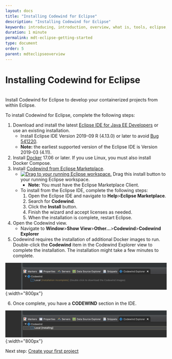 ```yaml
---
layout: docs
title: "Installing Codewind for Eclipse"
description: "Installing Codewind for Eclipse"
keywords: introducing, introduction, overview, what is, tools, eclipse, getting started, Codewind for Eclipse, work within Eclipse
duration: 1 minute
permalink: mdt-eclipse-getting-started
type: document
order: 5
parent: mdteclipseoverview
---
```


# Installing Codewind for Eclipse
<br/>
Install Codewind for Eclipse to develop your containerized projects from within Eclipse.  

To install Codewind for Eclipse, complete the following steps:

1. Download and install the latest [Eclipse IDE for Java EE Developers](https://www.eclipse.org/downloads/packages/release/) or use an existing installation.
    - Install Eclipse IDE Version 2019-09 R (4.13.0) or later to avoid [Bug 541220](https://bugs.eclipse.org/bugs/show_bug.cgi?id=541220).
    - **Note:** the earliest supported version of the Eclipse IDE is Version 2019-03 (4.11).
2. Install [Docker](https://docs.docker.com/install/) 17.06 or later. If you use Linux, you must also install Docker Compose.
3. Install [Codewind from Eclipse Marketplace](https://marketplace.eclipse.org/content/codewind).
    - [![Drag to your running Eclipse workspace. ](https://marketplace.eclipse.org/sites/all/themes/solstice/public/images/marketplace/btn-install.png)](http://marketplace.eclipse.org/marketplace-client-intro?mpc_install=4638524 "Drag to your running Eclipse* workspace. *Requires Eclipse Marketplace Client") Drag this install button to your running Eclipse workspace.
       - **Note:** You must have the Eclipse Marketplace Client.
    - To install from the Eclipse IDE, complete the following steps:
        1. Open the Eclipse IDE and navigate to **Help**>**Eclipse Marketplace**.
        2. Search for **Codewind**.
        3. Click the **Install** button.
        4. Finish the wizard and accept licenses as needed.
        5. When the installation is complete, restart Eclipse.
4. Open the Codewind view. 
    - Navigate to **Window**>**Show View**>**Other...**>**Codewind**>**Codewind Explorer**
5. Codewind requires the installation of additional Docker images to run.  Double-click the **Codewind** item in the Codewind Explorer view to complete the installation. The installation might take a few minutes to complete.
   
![image of Codewind once installed](dist/images/eclipseinstall1.png){:width="800px"}

6. Once complete, you have a **CODEWIND** section in the IDE. 

![image of Codewind once installed](dist/images/eclipseinstall2.png){:width="800px"}

Next step: [Create your first project](mdt-eclipse-firstproject.html)